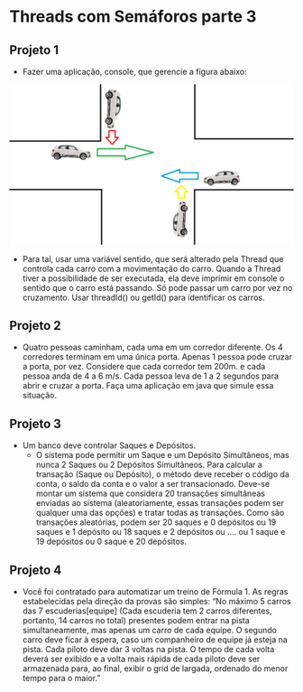 # Threads com Semáforos parte 3

## Projeto 1
- Fazer uma aplicação, console, que gerencie a figura abaixo:

<img src="cruzamento.png" />

- Para tal, usar uma variável sentido, que será alterado pela Thread que controla cada carro com a movimentação do carro. Quando a Thread tiver a possibilidade de ser executada, ela deve imprimir em console o sentido que o carro está passando. Só pode passar um carro por vez no cruzamento. Usar threadId() ou getId() para identificar os carros.

## Projeto 2
- Quatro pessoas caminham, cada uma em um corredor diferente. Os 4 corredores terminam em uma única porta. Apenas 1 pessoa pode cruzar a porta, por vez. Considere que cada corredor tem 200m. e cada pessoa anda de 4 a 6 m/s. Cada pessoa leva de 1 a 2 segundos para abrir e cruzar a porta. Faça uma aplicação em java que simule essa situação.

## Projeto 3
- Um banco deve controlar Saques e Depósitos.
  - O sistema pode permitir um Saque e um Depósito Simultâneos, mas nunca 2 Saques ou 2 Depósitos Simultâneos. Para calcular a transação (Saque ou Depósito), o método deve receber o código da conta, o saldo da conta e o valor a ser transacionado. Deve-se montar um sistema que considera 20 transações simultâneas enviadas ao sistema (aleatoriamente, essas transações podem ser qualquer uma das opções) e tratar todas as transações. Como são transações aleatórias, podem ser 20 saques e 0 depósitos ou 19 saques e 1 depósito ou 18 saques e 2 depósitos ou .... ou 1 saque e 19 depósitos ou 0 saque e 20 depósitos.
  
## Projeto 4
- Você foi contratado para automatizar um treino de Fórmula 1. As regras estabelecidas pela direção da provas são simples: “No máximo 5 carros das 7 escuderias[equipe] (Cada escuderia tem 2 carros diferentes, portanto, 14 carros no total) presentes podem entrar na pista simultaneamente, mas apenas um carro de cada equipe. O segundo carro deve ficar à espera, caso um companheiro de equipe já esteja na pista. Cada piloto deve dar 3 voltas na pista. O tempo de cada volta deverá ser exibido e a volta mais rápida de cada piloto deve ser armazenada para, ao final, exibir o grid de largada, ordenado do menor tempo para o maior.”